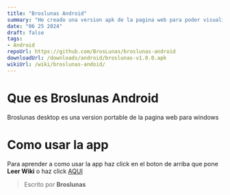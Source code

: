 ```yaml
---
title: "Broslunas Android"
summary: "He creado una version apk de la pagina web para poder visualizarla en cualquier momento"
date: "06 25 2024"
draft: false
tags:
- Android
repoUrl: https://github.com/BrosLunas/broslunas-android
downloadUrl: /downloads/android/broslunas-v1.0.0.apk
wikiUrl: /wiki/broslunas-andoid/
---
```

# Que es Broslunas Android
Broslunas desktop es una version portable de la pagina web para windows

# Como usar la app
Para aprender a como usar la app haz click en el boton de arriba que pone **Leer Wiki** o haz click [AQUI](/wiki/broslunas-android/)

> Escrito por **Broslunas**